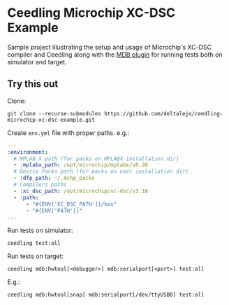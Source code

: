 # Ceedling Microchip XC-DSC Example

Sample project illustrating the setup and usage of Microchip's XC-DSC compiler and
Ceedling along with the [MDB plugin](https://github.com/deltalejo/ceedling-mdb-plugin)
for running tests both on simulator and target.

## Try this out

Clone:

```shell
git clone --recurse-submodules https://github.com/deltalejo/ceedling-microchip-xc-dsc-example.git
```

Create `env.yml` file with proper paths.
e.g.:

```yaml
---
:environment:
  # MPLAB X path (for packs on MPLABX installation dir)
  - :mplabx_path: /opt/microchip/mplabx/v6.20
  # Device Packs path (for packs on user installation dir)
  - :dfp_path: ~/.mchp_packs
  # Compilers paths
  - :xc_dsc_path: /opt/microchip/xc-dsc/v3.10
  - :path:
      - "#{ENV['XC_DSC_PATH']}/bin"
      - "#{ENV['PATH']}"
...
```

Run tests on simulator:

```shell
ceedling test:all
```

Run tests on target:

```shell
ceedling mdb:hwtool[<debugger>] mdb:serialport[<port>] test:all
```

E.g.:

```shell
ceedling mdb:hwtool[snap] mdb:serialport[/dev/ttyUSB0] test:all
```

